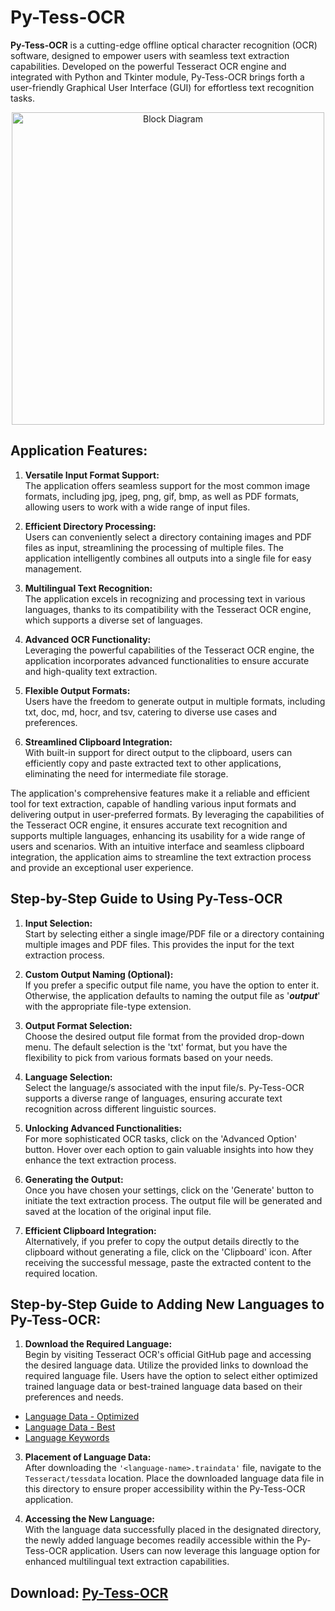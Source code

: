 # Py-Tess-OCR
**Py-Tess-OCR** is a cutting-edge offline optical character recognition (OCR) software, designed to empower users with seamless text extraction capabilities. Developed on the powerful Tesseract OCR engine and integrated with Python and Tkinter module, Py-Tess-OCR brings forth a user-friendly Graphical User Interface (GUI) for effortless text recognition tasks.

<p align="center">
  <img width="500" src="https://github.com/HasithaSuneth/Py-Tess-OCR/assets/87106402/09c16379-c0ba-4bb9-bf70-fb2480a6b0df" alt="Block Diagram">
</p>

## Application Features:

1. **Versatile Input Format Support:** <br>
   The application offers seamless support for the most common image formats, including jpg, jpeg, png, gif, bmp, as well as PDF formats, allowing users to work with a wide range of input files.

2. **Efficient Directory Processing:** <br>
   Users can conveniently select a directory containing images and PDF files as input, streamlining the processing of multiple files. The application intelligently combines all outputs into a single file for easy management.

3. **Multilingual Text Recognition:** <br>
   The application excels in recognizing and processing text in various languages, thanks to its compatibility with the Tesseract OCR engine, which supports a diverse set of languages.

4. **Advanced OCR Functionality:** <br>
   Leveraging the powerful capabilities of the Tesseract OCR engine, the application incorporates advanced functionalities to ensure accurate and high-quality text extraction.

5. **Flexible Output Formats:** <br>
   Users have the freedom to generate output in multiple formats, including txt, doc, md, hocr, and tsv, catering to diverse use cases and preferences.

6. **Streamlined Clipboard Integration:** <br>
   With built-in support for direct output to the clipboard, users can efficiently copy and paste extracted text to other applications, eliminating the need for intermediate file storage.

The application's comprehensive features make it a reliable and efficient tool for text extraction, capable of handling various input formats and delivering output in user-preferred formats. By leveraging the capabilities of the Tesseract OCR engine, it ensures accurate text recognition and supports multiple languages, enhancing its usability for a wide range of users and scenarios. With an intuitive interface and seamless clipboard integration, the application aims to streamline the text extraction process and provide an exceptional user experience.

## Step-by-Step Guide to Using Py-Tess-OCR
1. **Input Selection:** <br>
Start by selecting either a single image/PDF file or a directory containing multiple images and PDF files. This provides the input for the text extraction process.

2. **Custom Output Naming (Optional):** <br>
If you prefer a specific output file name, you have the option to enter it. Otherwise, the application defaults to naming the output file as '_**output**_' with the appropriate file-type extension.

3. **Output Format Selection:** <br>
Choose the desired output file format from the provided drop-down menu. The default selection is the 'txt' format, but you have the flexibility to pick from various formats based on your needs.

4. **Language Selection:** <br>
Select the language/s associated with the input file/s. Py-Tess-OCR supports a diverse range of languages, ensuring accurate text recognition across different linguistic sources.

5. **Unlocking Advanced Functionalities:** <br>
For more sophisticated OCR tasks, click on the 'Advanced Option' button. Hover over each option to gain valuable insights into how they enhance the text extraction process.

6. **Generating the Output:** <br>
Once you have chosen your settings, click on the 'Generate' button to initiate the text extraction process. The output file will be generated and saved at the location of the original input file.

7. **Efficient Clipboard Integration:** <br>
Alternatively, if you prefer to copy the output details directly to the clipboard without generating a file, click on the 'Clipboard' icon. After receiving the successful message, paste the extracted content to the required location.

## Step-by-Step Guide to Adding New Languages to Py-Tess-OCR:

1. **Download the Required Language:** <br>
Begin by visiting Tesseract OCR's official GitHub page and accessing the desired language data. Utilize the provided links to download the required language file. Users have the option to select either optimized trained language data or best-trained language data based on their preferences and needs.
- [Language Data - Optimized](https://github.com/tesseract-ocr/tessdata)
- [Language Data - Best](https://github.com/tesseract-ocr/tessdata_best)
- [Language Keywords](https://tesseract-ocr.github.io/tessdoc/Data-Files-in-different-versions.html)

3. **Placement of Language Data:** <br>
After downloading the `'<language-name>.traindata'` file, navigate to the `Tesseract/tessdata` location. Place the downloaded language data file in this directory to ensure proper accessibility within the Py-Tess-OCR application.

4. **Accessing the New Language:** <br>
With the language data successfully placed in the designated directory, the newly added language becomes readily accessible within the Py-Tess-OCR application. Users can now leverage this language option for enhanced multilingual text extraction capabilities.

## Download: [Py-Tess-OCR](https://github.com/HasithaSuneth/Py-Tess-OCR/releases/tag/v1.0)
